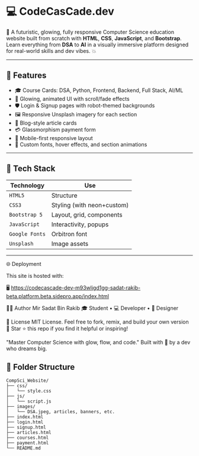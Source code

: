 # 💻 CodeCasCade.dev

🚀 A futuristic, glowing, fully responsive Computer Science education website built from scratch with **HTML**, **CSS**, **JavaScript**, and **Bootstrap**. Learn everything from **DSA** to **AI** in a visually immersive platform designed for real-world skills and dev vibes. 💥

---

## 🌟 Features

- 🎓 Course Cards: DSA, Python, Frontend, Backend, Full Stack, AI/ML
- 🧠 Glowing, animated UI with scroll/fade effects
- 🛡️ Login & Signup pages with robot-themed backgrounds
- 🖼️ Responsive Unsplash imagery for each section
- 📄 Blog-style article cards
- 💳 Glassmorphism payment form
- 📱 Mobile-first responsive layout
- 🧾 Custom fonts, hover effects, and section animations

---

## 🔧 Tech Stack

| Technology     | Use                       |
|----------------|---------------------------|
| `HTML5`        | Structure                 |
| `CSS3`         | Styling (with neon+custom)|
| `Bootstrap 5`  | Layout, grid, components  |
| `JavaScript`   | Interactivity, popups     |
| `Google Fonts` | Orbitron font             |
| `Unsplash`     | Image assets              |

---

🌐 Deployment

This site is hosted with:

🖥️ https://codecascade-dev-m93wljgd1gg-sadat-rakib-beta.platform.beta.sidepro.app/index.html

👨‍💻 Author
Mir Sadat Bin Rakib
🎓 Student • 💻 Developer • 🎨 Designer

📜 License
MIT License. Feel free to fork, remix, and build your own version 🚀
Star ⭐ this repo if you find it helpful or inspiring!

"Master Computer Science with glow, flow, and code."
Built with 💙 by a dev who dreams big.

## 📁 Folder Structure

```plaintext
CompSci_Website/
├── css/
│   └── style.css
├── js/
│   └── script.js
├── images/
│   └── DSA.jpeg, articles, banners, etc.
├── index.html
├── login.html
├── signup.html
├── articles.html
├── courses.html
├── payment.html
└── README.md
